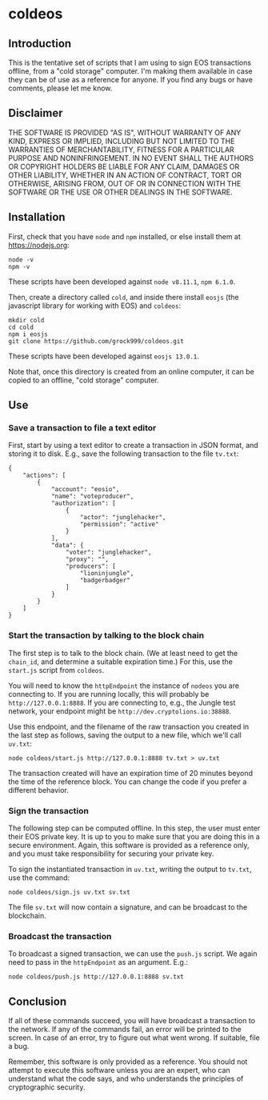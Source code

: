 # coldeos

## Introduction
This is the tentative set of scripts that I am using to sign EOS transactions offline, from a "cold storage" computer.
I'm making them available in case they can be of use as a reference for anyone.
If you find any bugs or have comments, please let me know.

## Disclaimer

THE SOFTWARE IS PROVIDED "AS IS", WITHOUT WARRANTY OF ANY KIND, EXPRESS OR
IMPLIED, INCLUDING BUT NOT LIMITED TO THE WARRANTIES OF MERCHANTABILITY,
FITNESS FOR A PARTICULAR PURPOSE AND NONINFRINGEMENT. IN NO EVENT SHALL THE
AUTHORS OR COPYRIGHT HOLDERS BE LIABLE FOR ANY CLAIM, DAMAGES OR OTHER
LIABILITY, WHETHER IN AN ACTION OF CONTRACT, TORT OR OTHERWISE, ARISING FROM,
OUT OF OR IN CONNECTION WITH THE SOFTWARE OR THE USE OR OTHER DEALINGS IN THE
SOFTWARE.

## Installation

First, check that you have `node` and `npm` installed, or else install them at https://nodejs.org:
```
node -v
npm -v
```
These scripts have been developed against `node v8.11.1`, `npm 6.1.0`.

Then, create a directory called `cold`, and inside there install `eosjs` (the javascript library for working with EOS) and `coldeos`:
```
mkdir cold
cd cold
npm i eosjs
git clone https://github.com/grock999/coldeos.git
```
These scripts have been developed against `eosjs 13.0.1`.

Note that, once this directory is created from an online computer, it can be copied to an offline, "cold storage" computer.

## Use
### Save a transaction to file a text editor
First, start by using a text editor to create a transaction in JSON format, and storing it to disk.
E.g., save the following transaction to the file `tv.txt`:
```
{
    "actions": [
        {
            "account": "eosio",
            "name": "voteproducer",
            "authorization": [
                {
                    "actor": "junglehacker",
                    "permission": "active"
                }
            ],
            "data": {
                "voter": "junglehacker",
                "proxy": "",
                "producers": [
                    "lioninjungle",
                    "badgerbadger"
                ]
            }
        }
    ]
}
```

### Start the transaction by talking to the block chain
The first step is to talk to the block chain. (We at least need to get the `chain_id`, and determine
a suitable expiration time.)
For this, use the `start.js` script from `coldeos`.

You will need to know the `httpEndpoint` the instance of `nodeos` you are connecting to.
If you are running locally, this will probably be `http://127.0.0.1:8888`.
If you are connecting to, e.g., the Jungle test network, your endpoint might be `http://dev.cryptolions.io:38888`.

Use this endpoint, and the filename of the raw transaction you created in the last step as follows, saving the output
to a new file, which we'll call `uv.txt`:
```
node coldeos/start.js http://127.0.0.1:8888 tv.txt > uv.txt
```

The transaction created will have an expiration time of 20 minutes beyond the time of the reference block.
You can change the code if you prefer a different behavior.

### Sign the transaction
The following step can be computed offline. In this step, the user must enter their EOS private key. It is up to you to
make sure that you are doing this in a secure environment. Again, this software is provided as a reference only, and you
must take responsibility for securing your private key.

To sign the instantiated transaction in `uv.txt`, writing the output to `tv.txt`, use the command:
```
node coldeos/sign.js uv.txt sv.txt
```
The file `sv.txt` will now contain a signature, and can be broadcast to the blockchain.

### Broadcast the transaction
To broadcast a signed transaction, we can use the `push.js` script.
We again need to pass in the `httpEndpoint` as an argument. E.g.:
```
node coldeos/push.js http://127.0.0.1:8888 sv.txt
```

## Conclusion
If all of these commands succeed, you will have broadcast a transaction to the network.
If any of the commands fail, an error will be printed to the screen. In case of an error, try to figure out what went
wrong. If suitable, file a bug.

Remember, this software is only provided as a reference. You should not attempt to execute this software unless you
are an expert, who can understand what the code says, and who understands the principles of cryptographic security.
